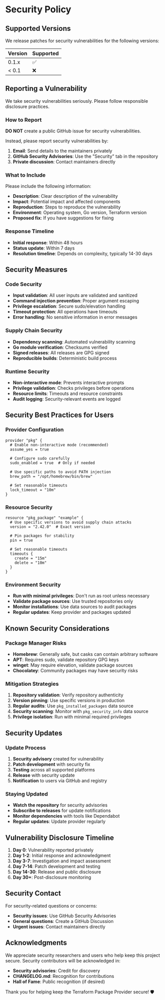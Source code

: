 # Security Policy

## Supported Versions

We release patches for security vulnerabilities for the following versions:

| Version | Supported          |
| ------- | ------------------ |
| 0.1.x   | :white_check_mark: |
| < 0.1   | :x:                |

## Reporting a Vulnerability

We take security vulnerabilities seriously. Please follow responsible disclosure practices.

### How to Report

**DO NOT** create a public GitHub issue for security vulnerabilities.

Instead, please report security vulnerabilities by:

1. **Email**: Send details to the maintainers privately
2. **GitHub Security Advisories**: Use the "Security" tab in the repository
3. **Private discussion**: Contact maintainers directly

### What to Include

Please include the following information:

- **Description**: Clear description of the vulnerability
- **Impact**: Potential impact and affected components
- **Reproduction**: Steps to reproduce the vulnerability
- **Environment**: Operating system, Go version, Terraform version
- **Proposed fix**: If you have suggestions for fixing

### Response Timeline

- **Initial response**: Within 48 hours
- **Status update**: Within 7 days
- **Resolution timeline**: Depends on complexity, typically 14-30 days

## Security Measures

### Code Security

- **Input validation**: All user inputs are validated and sanitized
- **Command injection prevention**: Proper argument escaping
- **Privilege escalation**: Secure sudo/elevation handling
- **Timeout protection**: All operations have timeouts
- **Error handling**: No sensitive information in error messages

### Supply Chain Security

- **Dependency scanning**: Automated vulnerability scanning
- **Go module verification**: Checksums verified
- **Signed releases**: All releases are GPG signed
- **Reproducible builds**: Deterministic build process

### Runtime Security

- **Non-interactive mode**: Prevents interactive prompts
- **Privilege validation**: Checks privileges before operations
- **Resource limits**: Timeouts and resource constraints
- **Audit logging**: Security-relevant events are logged

## Security Best Practices for Users

### Provider Configuration

```hcl
provider "pkg" {
  # Enable non-interactive mode (recommended)
  assume_yes = true
  
  # Configure sudo carefully
  sudo_enabled = true  # Only if needed
  
  # Use specific paths to avoid PATH injection
  brew_path = "/opt/homebrew/bin/brew"
  
  # Set reasonable timeouts
  lock_timeout = "10m"
}
```

### Resource Security

```hcl
resource "pkg_package" "example" {
  # Use specific versions to avoid supply chain attacks
  version = "2.42.0"  # Exact version
  
  # Pin packages for stability
  pin = true
  
  # Set reasonable timeouts
  timeouts {
    create = "15m"
    delete = "10m"
  }
}
```

### Environment Security

- **Run with minimal privileges**: Don't run as root unless necessary
- **Validate package sources**: Use trusted repositories only
- **Monitor installations**: Use data sources to audit packages
- **Regular updates**: Keep provider and packages updated

## Known Security Considerations

### Package Manager Risks

- **Homebrew**: Generally safe, but casks can contain arbitrary software
- **APT**: Requires sudo, validate repository GPG keys
- **winget**: May require elevation, validate package sources
- **Chocolatey**: Community packages may have security risks

### Mitigation Strategies

1. **Repository validation**: Verify repository authenticity
2. **Version pinning**: Use specific versions in production
3. **Regular audits**: Use `pkg_installed_packages` data source
4. **Security scanning**: Monitor with `pkg_security_info` data source
5. **Privilege isolation**: Run with minimal required privileges

## Security Updates

### Update Process

1. **Security advisory** created for vulnerability
2. **Patch development** with security fix
3. **Testing** across all supported platforms
4. **Release** with security update
5. **Notification** to users via GitHub and registry

### Staying Updated

- **Watch the repository** for security advisories
- **Subscribe to releases** for update notifications
- **Monitor dependencies** with tools like Dependabot
- **Regular updates**: Update provider regularly

## Vulnerability Disclosure Timeline

1. **Day 0**: Vulnerability reported privately
2. **Day 1-2**: Initial response and acknowledgment
3. **Day 3-7**: Investigation and impact assessment
4. **Day 7-14**: Patch development and testing
5. **Day 14-30**: Release and public disclosure
6. **Day 30+**: Post-disclosure monitoring

## Security Contact

For security-related questions or concerns:

- **Security issues**: Use GitHub Security Advisories
- **General questions**: Create a GitHub Discussion
- **Urgent issues**: Contact maintainers directly

## Acknowledgments

We appreciate security researchers and users who help keep this project secure. Security contributors will be acknowledged in:

- **Security advisories**: Credit for discovery
- **CHANGELOG.md**: Recognition for contributions
- **Hall of Fame**: Public recognition (if desired)

Thank you for helping keep the Terraform Package Provider secure! 🛡️

